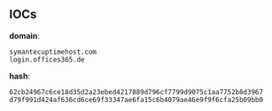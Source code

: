 
## IOCs

__domain__:

```text
symantecuptimehost.com
login.offices365.de
```
__hash__:

```text
62cb24967c6ce18d35d2a23ebed4217889d796cf7799d9075c1aa7752b8d3967
d79f991d424af636cd6ce69f33347ae6fa15c6b4079ae46e9f9f6cfa25b09bb0
```